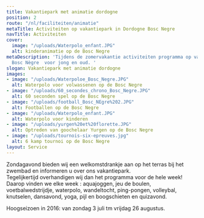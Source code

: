 ```yaml
---
title: Vakantiepark met animatie dordogne
position: 2
route: "/nl/faciliteiten/animatie"
metaTitle: Activiteiten op vakantiepark in Dordogne Bosc Negre
navTitle: Activiteiten
cover:
  image: "/uploads/Waterpolo_enfant.JPG"
  alt: kinderanimatie op de Bosc Negre
metaDescription: 'Tijdens de zomervakantie activiteiten programma op vakantiepark
  Bosc Nègre  voor jong en oud. '
slogan: Vakantiepark met animatie dordogne
images:
- image: "/uploads/Waterpoloe_Bosc_Negre.JPG"
  alt: Waterpolo voor volwassenen op de Bosc Negre
- image: "/uploads/60_secondes_chrono_Bosc_Negre.JPG"
  alt: 60 seconden spel op de Bosc Negre
- image: "/uploads/football_Bosc_NEgre%202.JPG"
  alt: Footballen op de Bosc Negre
- image: "/uploads/Waterpolo_enfant.JPG"
  alt: Waterpolo voor kinderen
- image: "/uploads/yurgen%20et%20florette.JPG"
  alt: Optreden van goochelaar Yurgen op de Bosc Negre
- image: "/uploads/tournois-six-epreuves.jpg"
  alt: 6 kamp tournoi op de Bosc Negre
layout: Service
---
```


Zondagavond bieden wij een welkomstdrankje aan op het terras bij het zwembad en informeren u over ons vakantiepark.\
Tegelijkertijd overhandigen wij dan het programma voor de hele week! Daarop vinden we elke week : aquajoggen, jeu de boulen, voetbalwedstrijdje, waterpolo, wandeltocht, ping-pongen, volleybal, knutselen, dansavond, yoga, pijl en boogschieten en quizavond.

Hoogseizoen in 2016: van zondag 3 juli tm vrijdag 26 augustus.